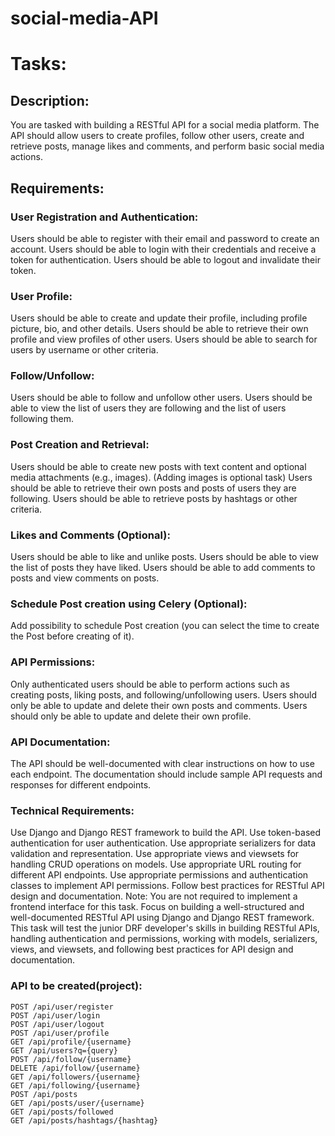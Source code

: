 # social-media-API

# Tasks:

## Description:
You are tasked with building a RESTful API for a social media platform. 
The API should allow users to create profiles, follow other users, create and retrieve posts, 
manage likes and comments, and perform basic social media actions.

## Requirements:
### User Registration and Authentication:
Users should be able to register with their email and password to create an account.
Users should be able to login with their credentials and receive a token for authentication.
Users should be able to logout and invalidate their token.
### User Profile:
Users should be able to create and update their profile, including profile picture, 
bio, and other details.
Users should be able to retrieve their own profile and view profiles of other users.
Users should be able to search for users by username or other criteria.
### Follow/Unfollow:
Users should be able to follow and unfollow other users.
Users should be able to view the list of users they are following and the list of users following them.
### Post Creation and Retrieval:
Users should be able to create new posts with text content and optional media attachments (e.g., images). 
(Adding images is optional task)
Users should be able to retrieve their own posts and posts of users they are following.
Users should be able to retrieve posts by hashtags or other criteria.
### Likes and Comments (Optional):
Users should be able to like and unlike posts. Users should be able to view the list of posts they have liked. 
Users should be able to add comments to posts and view comments on posts.

### Schedule Post creation using Celery (Optional):
Add possibility to schedule Post creation (you can select the time to create the Post before creating of it).
### API Permissions:
Only authenticated users should be able to perform actions such as creating posts, 
liking posts, and following/unfollowing users.
Users should only be able to update and delete their own posts and comments.
Users should only be able to update and delete their own profile.
### API Documentation:
The API should be well-documented with clear instructions on how to use each endpoint.
The documentation should include sample API requests and responses for different endpoints.
### Technical Requirements:
Use Django and Django REST framework to build the API.
Use token-based authentication for user authentication.
Use appropriate serializers for data validation and representation.
Use appropriate views and viewsets for handling CRUD operations on models.
Use appropriate URL routing for different API endpoints.
Use appropriate permissions and authentication classes to implement API permissions.
Follow best practices for RESTful API design and documentation.
Note: You are not required to implement a frontend interface for this task.
Focus on building a well-structured and well-documented RESTful API using Django and Django REST framework. 
This task will test the junior DRF developer's skills in building RESTful APIs, 
handling authentication and permissions, working with models, serializers, views, and viewsets, 
and following best practices for API design and documentation.


### API to be created(project):

```
POST /api/user/register
POST /api/user/login
POST /api/user/logout
POST /api/user/profile
GET /api/profile/{username}
GET /api/users?q={query}
POST /api/follow/{username}
DELETE /api/follow/{username}
GET /api/followers/{username}
GET /api/following/{username}
POST /api/posts
GET /api/posts/user/{username}
GET /api/posts/followed
GET /api/posts/hashtags/{hashtag}

```

